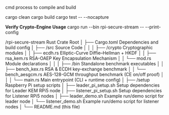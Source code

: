 cmd process to compile and build

cargo clean
cargo build
cargo test -- --nocapture


**Verify Crypto-Engine Usage**
cargo run --bin rpi-secure-stream -- --print-config




/rpi-secure-stream                   Rust Crate Root
│
├── Cargo.toml                       Dependencies and build config
│
├── /src                             Source Code
│   │
│   ├── /crypto                      Cryptographic modules
│   │   ├── ecdh.rs                  Elliptic-Curve Diffie–Hellman + HKDF
│   │   ├── rsa_kem.rs               RSA-OAEP Key Encapsulation Mechanism
│   │   └── mod.rs                   Module declarations
│   │
│   ├── /bin                         Standalone benchmark executables
│   │   ├── bench_kex.rs             RSA & ECDH key-exchange benchmark
│   │   └── bench_aesgcm.rs          AES-128-GCM throughput benchmark (CE on/off proof)
│   │
│   └── main.rs                      Main entrypoint (CLI + runtime config)
│
├── /setup                           Raspberry Pi setup scripts
│   ├── leader_pi_setup.sh           Setup dependencies for Leader KEM RPi5 node
│   ├── listener_pi_setup.sh         Setup dependencies for Listener RPi5 nodes
│   ├── leader_demo.sh               Example run/demo script for leader node
│   └── listener_demo.sh             Example run/demo script for listener nodes
│
└── README.md                        (this file)
